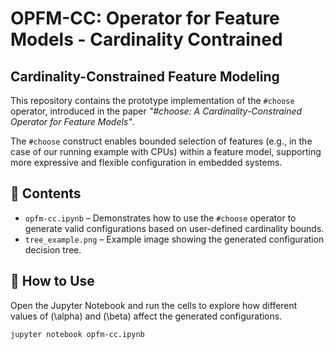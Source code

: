 # OPFM-CC: Operator for Feature Models - Cardinality Contrained 

## Cardinality-Constrained Feature Modeling

This repository contains the prototype implementation of the `#choose` operator, introduced in the paper *"#choose: A Cardinality-Constrained Operator for
Feature Models"*.

The `#choose` construct enables bounded selection of features (e.g., in the case of our running example with CPUs) within a feature model, supporting more expressive and flexible configuration in embedded systems.

## 📘 Contents

- `opfm-cc.ipynb` – Demonstrates how to use the `#choose` operator to generate valid configurations based on user-defined cardinality bounds.
- `tree_example.png` – Example image showing the generated configuration decision tree.

## 🚀 How to Use

Open the Jupyter Notebook and run the cells to explore how different values of \(\alpha\) and \(\beta\) affect the generated configurations.

```bash
jupyter notebook opfm-cc.ipynb
